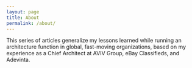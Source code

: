 ```yaml
---
layout: page
title: About
permalink: /about/
---
```

This series of articles generalize my lessons learned while running an architecture function in global, fast-moving organizations, based on my experience as a Chief Architect at AVIV Group, eBay Classifieds, and Adevinta.
